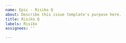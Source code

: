 ```yaml
---
name: Epic - Risiko Q
about: Describe this issue template's purpose here.
title: Risiko Q
labels: Risiko
assignees: ''

---
```



